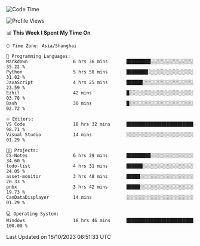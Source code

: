 <!--START_SECTION:waka-->
![Code Time](http://img.shields.io/badge/Code%20Time-1%2C301%20hrs%2058%20mins-blue)

![Profile Views](http://img.shields.io/badge/Profile%20Views-2-blue)

📊 **This Week I Spent My Time On** 

```text
🕑︎ Time Zone: Asia/Shanghai

💬 Programming Languages: 
Markdown                 6 hrs 36 mins       █████████░░░░░░░░░░░░░░░░   35.22 % 
Python                   5 hrs 58 mins       ████████░░░░░░░░░░░░░░░░░   31.82 % 
JavaScript               4 hrs 25 mins       ██████░░░░░░░░░░░░░░░░░░░   23.59 % 
Ezhil                    42 mins             █░░░░░░░░░░░░░░░░░░░░░░░░   03.78 % 
Bash                     30 mins             █░░░░░░░░░░░░░░░░░░░░░░░░   02.72 % 

🔥 Editors: 
VS Code                  18 hrs 32 mins      █████████████████████████   98.71 % 
Visual Studio            14 mins             ░░░░░░░░░░░░░░░░░░░░░░░░░   01.29 % 

🐱‍💻 Projects: 
CS-Notes                 6 hrs 29 mins       █████████░░░░░░░░░░░░░░░░   34.60 % 
todo-list                4 hrs 31 mins       ██████░░░░░░░░░░░░░░░░░░░   24.05 % 
asset-monitor            3 hrs 48 mins       █████░░░░░░░░░░░░░░░░░░░░   20.33 % 
pnbx                     3 hrs 42 mins       █████░░░░░░░░░░░░░░░░░░░░   19.73 % 
CanDataDisplayer         14 mins             ░░░░░░░░░░░░░░░░░░░░░░░░░   01.29 % 

💻 Operating System: 
Windows                  18 hrs 46 mins      █████████████████████████   100.00 % 
```


 Last Updated on 16/10/2023 06:51:33 UTC
<!--END_SECTION:waka-->